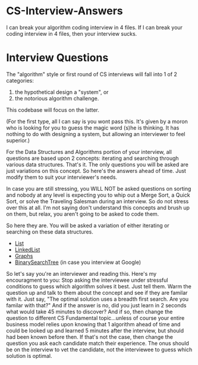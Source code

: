 # CS-Interview-Answers
I can break your algorithm coding interview in 4 files. If I can break your coding interview in 4 files, then your interview sucks. 

# Interview Questions
The "algorithm" style or first round of CS interviews will fall into 1 of 2 categories: 
 1. the hypothetical design a "system", or
 2. the notorious algorithm challenge. 

This codebase will focus on the latter.  

(For the first type, all I can say is you wont pass this. It's given by a moron who is looking for you to guess the magic word (s)he is thinking. It has nothing to do with designing a system, but allowing an interviewer to feel superior.) 

For the Data Structures and Algorithms portion of your interview, all questions are based upon 2 concepts: iterating and searching through various data structures. That's it. The only questions you will be asked are just variations on this concept. So here's the answers ahead of time. Just modify them to suit your interviewer's needs. 

In case you are still stressing, you WILL NOT be asked questions on sorting and nobody at any level is expecting you to whip out a Merge Sort, a Quick Sort, or solve the Traveling Salesman during an interview. So do not stress over this at all. I'm not saying don't understand this concepts and brush up on them, but relax, you aren't going to be asked to code them.

So here they are. You will be asked a variation of either iterating or searching on these data structures. 
 * [List](https://github.com/musselwhizzle/CS-Interview-Answers/blob/master/app/src/test/java/com/joshua/interviewanswers/List.kt)
 * [LinkedList](https://github.com/musselwhizzle/CS-Interview-Answers/blob/master/app/src/test/java/com/joshua/interviewanswers/LinkedList.kt)
 * [Graphs](https://github.com/musselwhizzle/CS-Interview-Answers/blob/master/app/src/test/java/com/joshua/interviewanswers/Graph.kt)
 * [BinarySearchTree](https://github.com/musselwhizzle/CS-Interview-Answers/blob/master/app/src/test/java/com/joshua/interviewanswers/BinarySearchTree.kt) (in case you interview at Google)


So let's say you're an interviewer and reading this. Here's my encouragment to you: Stop asking the interviewee under stressful conditions to guess which algorithm solves it best. Just tell them. Warm the question up and talk to them about the concept and see if they are familar with it. Just say, "The optimal solution uses a breadth first search. Are you familar with that?" And if the answer is no, did you just learn in 2 seconds what would take 45 minutes to discover? And if so, then change the question to different CS Fundamental topic...unless of course your entire business model relies upon knowing that 1 algorithm ahead of time and could be looked up and learned 5 minutes after the interview, but should had been known before then. If that's not the case, then change the question you ask each candidate match their experience. The onus should be on the interview to vet the candidate, not the interviewee to guess which solution is optimal. 
